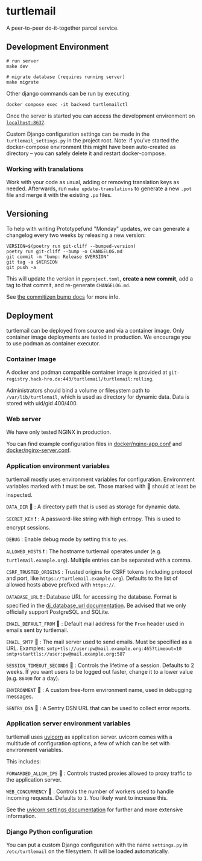 # turtlemail

A peer-to-peer do-it-together parcel service.

## Development Environment

```shell
# run server
make dev

# migrate database (requires running server)
make migrate
```

Other django commands can be run by executing:

```shell
docker compose exec -it backend turtlemailctl
```

Once the server is started you can access the development environment
on [`localhost:8637`](http://localhost:8637/).

Custom Django configuration settings can be made in the `turtlemail_settings.py`
in the project root. Note: if you’ve started the docker-compose environment this might
have been auto-created as directory – you can safely delete it and restart docker-compose.

### Working with translations

Work with your code as usual, adding or removing translation keys as needed. Afterwards, run `make update-translations` to generate a new `.pot` file and merge it with the existing `.po` files.

## Versioning

To help with writing Prototypefund "Monday" updates, we can generate a changelog every two weeks by releasing a new version:

```
VERSION=$(poetry run git-cliff --bumped-version)
poetry run git-cliff --bump -o CHANGELOG.md
git commit -m "bump: Release $VERSION"
git tag -a $VERSION
git push -a
```

This will update the version in `pyproject.toml`, **create a new commit**, add a tag to that commit, and re-generate `CHANGELOG.md`.

See [the commitizen bump docs](https://commitizen-tools.github.io/commitizen/bump/) for more info.

## Deployment

turtlemail can be deployed from source and via a container image.
Only container image deployments are tested in production.
We encourage you to use podman as container executor.

### Container Image

A docker and podman compatible container image is provided at
`git-registry.hack-hro.de:443/turtlemail/turtlemail:rolling`.

Administrators should bind a volume or filesystem path to `/var/lib/turtlemail`,
which is used as directory for dynamic data. Data is stored with uid/gid 400/400.

### Web server

We have only tested NGINX in production.

You can find example configuration files in
[docker/nginx-app.conf](./docker/nginx-app.conf) and
[docker/nginx-server.conf](./docker/nginx-server.conf).

### Application environment variables

turtlemail mostly uses environment variables for configuration.
Environment variables marked with ❗ must be set.
Those marked with 👀 should at least be inspected.

`DATA_DIR` 👀
: A directory path that is used as storage for dynamic data.

`SECRET_KEY` ❗
: A password-like string with high entropy. This is used to encrypt sessions.

`DEBUG`
: Enable debug mode by setting this to `yes`.

`ALLOWED_HOSTS` ❗
: The hostname turtlemail operates under (e.g. `turtlemail.example.org`).
Multiple entries can be separated with a comma.

`CSRF_TRUSTED_ORIGINS`
: Trusted origins for CSRF tokens (including protocol and port,
like `https://turtlemail.example.org`).
Defaults to the list of allowed hosts above prefixed with `https://`.

`DATABASE_URL` ❗
: Database URL for accessing the database.
Format is specified in the
[dj_database_url documentation](https://pypi.org/project/dj-database-url/#url-schema).
Be advised that we only officially support PostgreSQL and SQLite.

`EMAIL_DEFAULT_FROM` 👀
: Default mail address for the `From` header used in emails sent by turtlemail.

`EMAIL_SMTP` 👀
: The mail server used to send emails. Must be specified as a URL.
Examples:
`smtp+tls://user:pw@mail.example.org:465?timeout=10`
`smtp+starttls://user:pw@mail.example.org:587`

`SESSION_TIMEOUT_SECONDS` 👀
: Controls the lifetime of a session. Defaults to 2 weeks.
If you want users to be logged out faster, change it to a lower value
(e.g. `86400` for a day).

`ENVIRONMENT` 👀
: A custom free-form environment name, used in debugging messages.

`SENTRY_DSN` 👀
: A Sentry DSN URL that can be used to collect error reports.

### Application server environment variables

turtlemail uses [uvicorn](https://www.uvicorn.org/) as application server.
uvicorn comes with a multitude of configuration options, a few of which
can be set with environment variables.

This includes:

`FORWARDED_ALLOW_IPS` 👀
: Controls trusted proxies allowed to proxy traffic to the application server.

`WEB_CONCURRENCY` 👀
: Controls the number of workers used to handle incoming requests. Defaults
to `1`. You likely want to increase this.

See the [uvicorn settings documentation](https://www.uvicorn.org/settings/) for
further and more extensive information.

### Django Python configuration

You can put a custom Django configuration with the name `settings.py`
in `/etc/turtlemail` on the filesystem. It will be loaded automatically.
